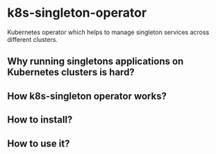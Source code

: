 # k8s-singleton-operator
Kubernetes operator which helps to manage singleton services across different clusters.


## Why running singletons applications on Kubernetes clusters is hard?


## How k8s-singleton operator works?


## How to install?


## How to use it?
